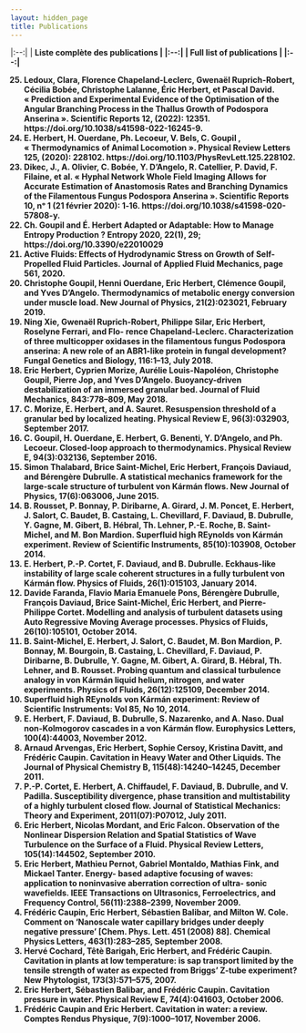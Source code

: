 ```yaml
---
layout: hidden_page
title: Publications
---
```



|:--:| 
| <b>Liste complète des publications<b> |
|:--:|
| <b>Full list of publications<b> |
|:--:|



<ol reversed>

<li> Ledoux, Clara, Florence Chapeland-Leclerc, Gwenaël Ruprich-Robert, Cécilia Bobée, Christophe Lalanne, Éric Herbert, et Pascal David. « Prediction and Experimental Evidence of the Optimisation of the Angular Branching Process in the Thallus Growth of Podospora Anserina ». <b>Scientific Reports</b> 12, (2022): 12351. https://doi.org/10.1038/s41598-022-16245-9.
</li>
 
<li> E. Herbert, H. Ouerdane, Ph. Lecoeur, V. Bels, C. Goupil , « Thermodynamics of Animal Locomotion ». <b>Physical Review Letters</b> 125, (2020): 228102. https://doi.org/10.1103/PhysRevLett.125.228102.
</li>

<li> Dikec, J., A. Olivier, C. Bobée, Y. D’Angelo, R. Catellier, P. David, F. Filaine, et al. « Hyphal Network Whole Field Imaging Allows for Accurate Estimation of Anastomosis Rates and Branching Dynamics of the Filamentous Fungus Podospora Anserina ». <b>Scientific Reports</b> 10, nᵒ 1 (21 février 2020): 1‑16. https://doi.org/10.1038/s41598-020-57808-y. </li>

<li> Ch. Goupil and É. Herbert Adapted or Adaptable: How to Manage Entropy Production ?  <b>Entropy</b> 2020, 22(1), 29; https://doi.org/10.3390/e22010029  </li>

<li> Active Fluids: Effects of Hydrodynamic Stress on Growth of Self-Propelled Fluid Particles.
<b>Journal of Applied Fluid Mechanics</b>, page 561, 2020.</li>

<li> Christophe Goupil, Henni Ouerdane, Eric Herbert, Clémence Goupil, and Yves D’Angelo.
Thermodynamics of metabolic energy conversion under muscle load. <b>New Journal of Physics</b>,
21(2):023021, February 2019.</li>

<li> Ning Xie, Gwenaël Ruprich-Robert, Philippe Silar, Eric Herbert, Roselyne Ferrari, and Flo-
rence Chapeland-Leclerc. Characterization of three multicopper oxidases in the filamentous
fungus Podospora anserina: A new role of an ABR1-like protein in fungal development?
<b>Fungal Genetics and Biology</b>, 116:1–13, July 2018.</li>

<li> Eric Herbert, Cyprien Morize, Aurélie Louis-Napoléon, Christophe Goupil, Pierre Jop, and
Yves D’Angelo. Buoyancy-driven destabilization of an immersed granular bed. <b>Journal of Fluid Mechanics</b>, 843:778–809, May 2018.</li>

<li> C. Morize, E. Herbert, and A. Sauret. Resuspension threshold of a granular bed by localized heating. <b>Physical Review E</b>, 96(3):032903, September 2017.</li>

<li> C. Goupil, H. Ouerdane, E. Herbert, G. Benenti, Y. D’Angelo, and Ph. Lecoeur. Closed-loop approach to thermodynamics. <b>Physical Review E</b>, 94(3):032136, September 2016.</li>

<li> Simon Thalabard, Brice Saint-Michel, Eric Herbert, François Daviaud, and Bérengère
Dubrulle. A statistical mechanics framework for the large-scale structure of turbulent von
Kármán flows. <b>New Journal of Physics</b>, 17(6):063006, June 2015.</li>

<li> B. Rousset, P. Bonnay, P. Diribarne, A. Girard, J. M. Poncet, E. Herbert, J. Salort, C. Baudet, B. Castaing, L. Chevillard, F. Daviaud, B. Dubrulle, Y. Gagne, M. Gibert, B. Hébral, Th. Lehner, P.-E. Roche, B. Saint-Michel, and M. Bon Mardion. Superfluid high REynolds von
Kármán experiment. <b>Review of Scientific Instruments</b>, 85(10):103908, October 2014.</li>

<li> E. Herbert, P.-P. Cortet, F. Daviaud, and B. Dubrulle. Eckhaus-like instability of large scale coherent structures in a fully turbulent von Kármán flow. <b>Physics of Fluids</b>, 26(1):015103, January 2014.</li>

<li> Davide Faranda, Flavio Maria Emanuele Pons, Bérengère Dubrulle, François Daviaud, Brice
Saint-Michel, Éric Herbert, and Pierre-Philippe Cortet. Modelling and analysis of turbulent
datasets using Auto Regressive Moving Average processes. <b>Physics of Fluids</b>, 26(10):105101,
October 2014.</li>

<li> B. Saint-Michel, E. Herbert, J. Salort, C. Baudet, M. Bon Mardion, P. Bonnay, M. Bourgoin,
B. Castaing, L. Chevillard, F. Daviaud, P. Diribarne, B. Dubrulle, Y. Gagne, M. Gibert,
A. Girard, B. Hébral, Th. Lehner, and B. Rousset. Probing quantum and classical turbulence
analogy in von Kármán liquid helium, nitrogen, and water experiments. <b>Physics of Fluids</b>,
26(12):125109, December 2014.</li>

<li> Superfluid high REynolds von Kármán experiment: <b>Review of Scientific Instruments</b>: Vol 85,
No 10, 2014.</li>

<li> E. Herbert, F. Daviaud, B. Dubrulle, S. Nazarenko, and A. Naso. Dual non-Kolmogorov
cascades in a von Kármán flow. <b>Europhysics Letters</b>, 100(4):44003, November 2012.</li>

<li> Arnaud Arvengas, Eric Herbert, Sophie Cersoy, Kristina Davitt, and Frédéric Caupin. Cavitation in Heavy Water and Other Liquids. <b>The Journal of Physical Chemistry B</b>, 115(48):14240–14245, December 2011.</li>

<li> P.-P. Cortet, E. Herbert, A. Chiffaudel, F. Daviaud, B. Dubrulle, and V. Padilla. Susceptibility divergence, phase transition and multistability of a highly turbulent closed flow. <b>Journal of Statistical Mechanics: Theory and Experiment</b>, 2011(07):P07012, July 2011.</li>

<li> Eric Herbert, Nicolas Mordant, and Eric Falcon. Observation of the Nonlinear Dispersion
Relation and Spatial Statistics of Wave Turbulence on the Surface of a Fluid. <b>Physical Review Letters</b>, 105(14):144502, September 2010.</li>

<li> Eric Herbert, Mathieu Pernot, Gabriel Montaldo, Mathias Fink, and Mickael Tanter. Energy-
based adaptive focusing of waves: application to noninvasive aberration correction of ultra-
sonic wavefields. IEEE <b>Transactions on Ultrasonics, Ferroelectrics, and Frequency Control</b>,
56(11):2388–2399, November 2009.</li>

<li> Frédéric Caupin, Eric Herbert, Sébastien Balibar, and Milton W. Cole. Comment on
‘Nanoscale water capillary bridges under deeply negative pressure’ [Chem. Phys. Lett. 451
(2008) 88]. <b>Chemical Physics Letters</b>, 463(1):283–285, September 2008.</li>

<li> Hervé Cochard, Têtè Barigah, Eric Herbert, and Frédéric Caupin. Cavitation in plants at
low temperature: is sap transport limited by the tensile strength of water as expected from
Briggs’ Z-tube experiment? <b>New Phytologist</b>, 173(3):571–575, 2007.</li>

<li> Eric Herbert, Sébastien Balibar, and Frédéric Caupin. Cavitation pressure in water. <b>Physical Review E</b>, 74(4):041603, October 2006.</li>

<li> Frédéric Caupin and Eric Herbert. Cavitation in water: a review. <b>Comptes Rendus Physique</b>, 7(9):1000–1017, November 2006.</li>

</ol>

